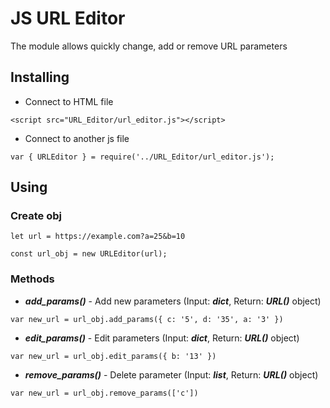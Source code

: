 # JS URL Editor

The module allows quickly change, add or remove URL parameters

## Installing
- Connect to HTML file

`<script src="URL_Editor/url_editor.js"></script>`

- Connect to another js file

`var { URLEditor } = require('../URL_Editor/url_editor.js');`

## Using

### Create obj

`let url = https://example.com?a=25&b=10`

`const url_obj = new URLEditor(url);`

### Methods

- ***add_params()*** - Add new parameters (Input: ***dict***, Return: ***URL()*** object)

`var new_url = url_obj.add_params({ c: '5', d: '35', a: '3' })`

- ***edit_params()*** - Edit parameters (Input: ***dict***, Return: ***URL()*** object)

`var new_url = url_obj.edit_params({ b: '13' })`

- ***remove_params()*** - Delete parameter (Input: ***list***, Return: ***URL()*** object)

`var new_url = url_obj.remove_params(['c'])`



